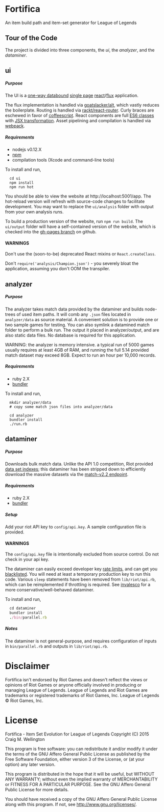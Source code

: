 # Fortifica
An item build path and item-set generator for League of Legends


## Tour of the Code

The project is divided into three components, the _ui_, the _analyzer_, and the _dataminer_.

## ui

##### Purpose

The UI is a [one-way databound](https://facebook.github.io/react/docs/thinking-in-react.html) [single page](https://github.com/rackt/react-router) [react](https://facebook.github.io/react/)/[flux](https://facebook.github.io/flux/docs/overview.html) application.  

The flux implementation is handled via [goatslacker/alt](https://github.com/goatslacker/alt), which vastly reduces the boilerplate.  Routing is handled via [rackt/react-router](rackt/react-router).  Curly braces are eschewed in favor of [coffeescript](http://coffeescript.org/).  React components are full [ES6 classes](https://facebook.github.io/react/docs/reusable-components.html#es6-classes) with [JSX transformation](https://facebook.github.io/react/docs/jsx-in-depth.html). Asset pipelining and compilation is handled via [webpack](https://webpack.github.io/).


##### Requirements

- nodejs v0.12.X
- [npm](https://www.npmjs.com/)
- compilation tools (Xcode and command-line tools)

To install and run,

```
  cd ui
  npm install
  npm run hot
```

You should be able to view the website at http://localhost:5001/app.  The hot-reload version will refresh with source-code changes to facilitate development.  You may want to replace the `ui/analysis` folder with output from your own analysis runs.

To build a production version of the website, run `npm run build`.  The `ui/output` folder will have a self-contained version of the website, which is checked into the [gh-pages branch](https://github.com/tercenya/fortifica/tree/gh-pages) on github.

#### WARNINGS

Don't use the (soon-to-be) deprecated React mixins or `React.createClass`.

Don't `require('analysis/Champion.json')` - you severely bloat the application, assuming you don't OOM the transpiler.

## analyzer

##### Purpose

The analyzer takes match data provided by the dataminer and builds node-trees of used item paths.  It will comb any `.json` files located in `analyzer/data` as source material.  A convenient solution is to provide one or two sample games for testing.  You can also symlink a datamined match folder to perform a bulk run.  The output it placed in analyzer/output, and are also static data files.  No database is required for this application.

WARNING: the analyzer is memory intensive.  a typical run of 5000 games usually requires at least 4GB of RAM, and running the full 5.14 provided match dataset may exceed 8GB.  Expect to run an hour per 10,000 records.

##### Requirements

- ruby 2.X
- [bundler](http://bundler.io/)

To install and run,

```
  mkdir analyzer/data
  # copy some match json files into analyzer/data

  cd analyzer
  bundler install
  ./run.rb
```

## dataminer

##### Purpose

Downloads bulk match data.  Unlike the API 1.0 competition, Riot provided [data set indexes](https://developer.riotgames.com/discussion/announcements/show/2lxEyIcE); this dataminer has been stripped down to efficiently download the massive datasets via the [match-v2.2 endpoint](https://developer.riotgames.com/api/methods#!/1027/3483).

##### Requirements

- ruby 2.X
- [bundler](http://bundler.io/)

##### Setup

Add your riot API key to `config/api.key`.  A sample configuration file is provided.

#### WARNINGS

The `config/api.key` file is intentionally excluded from source control.  Do not check in your api key.

The dataminer can easily exceed developer key [rate limits](https://developer.riotgames.com/docs/api-keys), and can get you [blacklisted](https://developer.riotgames.com/docs/rate-limiting).  You will need at least a temporary production key to run this code.  Various `sleep` statements have been removed from `lib/riot/api.rb`, which can be reimplemented if throttling is required.  See [invalesco](https://github.com/tercenya/invalesco/tree/dataminer) for a more conservative/well-behaved dataminer.


To install and run,

```ruby
  cd dataminer
  bundler install
  ./bin/parallel.rb
```

##### Notes

The dataminer is not general-purpose, and requires configuration of inputs in `bin/parallel.rb` and outputs in `lib/riot/api.rb`.


# Disclaimer

Fortifica isn't endorsed by Riot Games and doesn't reflect the views or opinions of Riot Games or anyone officially involved in producing or managing League of Legends. League of Legends and Riot Games are trademarks or registered trademarks of Riot Games, Inc. League of Legends © Riot Games, Inc.

# License

Fortifica - Item Set Evolution for League of Legends
Copyright (C) 2015 Craig M. Wellington

This program is free software: you can redistribute it and/or modify
it under the terms of the GNU Affero General Public License as published by
the Free Software Foundation, either version 3 of the License, or
(at your option) any later version.

This program is distributed in the hope that it will be useful,
but WITHOUT ANY WARRANTY; without even the implied warranty of
MERCHANTABILITY or FITNESS FOR A PARTICULAR PURPOSE.  See the
GNU Affero General Public License for more details.

You should have received a copy of the GNU Affero General Public License
along with this program.  If not, see <http://www.gnu.org/licenses/>.

